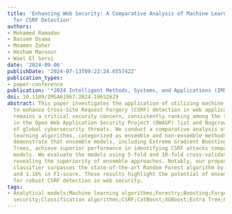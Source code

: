 ```yaml
---
title: 'Enhancing Web Security: A Comparative Analysis of Machine Learning Models
  for CSRF Detection'
authors:
- Mohamed Ramadan
- Bassem Osama
- Moamen Zaher
- Hesham Mansour
- Wael El Sersi
date: '2024-09-06'
publishDate: '2024-07-13T09:22:24.655742Z'
publication_types:
- paper-conference
publication: '*2024 Intelligent Methods, Systems, and Applications (IMSA)*'
doi: 10.1109/IMSA61967.2024.10652629
abstract: This paper investigates the application of utilizing machine learning techniques
  to enhance Cross-Site Request Forgery (CSRF) detection in web applications. CSRF
  remains a critical security concern, consistently ranking among the top vulnerabilities
  in the Open Web Application Security Project (OWASP) list and Bugcrowd's ranking
  of global cybersecurity threats. We conduct a comparative analysis of sixteen machine
  learning algorithms, categorized as ensemble and non-ensemble methods. Our findings
  demonstrate that ensemble models, including Extreme Gradient Boosting and Extra
  Trees, achieve superior performance in identifying CSRF attacks compared to non-ensemble
  models. We evaluate the models using 5-fold and 10-fold cross-validation, consistently
  revealing the superiority of ensemble approaches. Notably, our proposed Extra Tree
  classifier surpasses the state-of-the-art Random Forest algorithm by 2.67% in recall
  and 1.16% in F1-score. These results highlight the potential of ensemble models
  for robust CSRF detection in web security.
tags:
- Analytical models;Machine learning algorithms;Forestry;Boosting;Forgery;Application
  security;Classification algorithms;CSRF;CatBoost;XGBoost;Extra Tree;Random Forest;LightGBM
---
```

